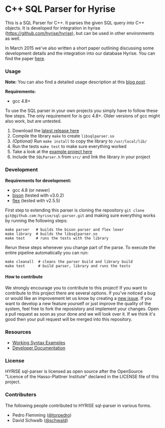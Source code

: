 C++ SQL Parser for Hyrise
=========================

This is a SQL Parser for C++. It parses the given SQL query into C++ objects.
It is developed for integration in hyrise (https://github.com/hyrise/hyrise), but can be used in other environments as well.

In March 2015 we've also written a short paper outlining discussing some development details and the integration into our database Hyrise. You can find the paper [here](http://torpedro.com/paper/HyriseSQL-03-2015.pdf).


### Usage

**Note:** You can also find a detailed usage description at this [blog post](http://torpedro.github.io/tech/c++/sql/parser/2016/02/27/c++-sql-parser.html).

**Requirements:**
 * gcc 4.8+

To use the SQL parser in your own projects you simply have to follow these few steps. The only requirement for is gcc 4.8+. Older versions of gcc might also work, but are untested.

 1. Download the [latest release here](https://github.com/hyrise/sql-parser/releases)
 2. Compile the library `make` to create `libsqlparser.so`
 3. *(Optional)* Run `make install` to copy the library to `/usr/local/lib/`
 3. Run the tests `make test` to make sure everything worked
 4. Take a look at the [example project here](https://github.com/hyrise/sql-parser/tree/master/example)
 5. Include the `SQLParser.h` from `src/` and link the library in your project


### Development

**Requirements for development:**
 * gcc 4.8 (or newer)
 * [bison](https://www.gnu.org/software/bison/) (tested with v3.0.2)
 * [flex](http://flex.sourceforge.net/) (tested with v2.5.5)

First step to extending this parser is cloning the repository `git clone git@github.com:hyrise/sql-parser.git` and making sure everything works by running the following steps:

``` 
make parser   # builds the bison parser and flex lexer
make library  # builds the libsqlparser.so
make test     # runs the tests with the library
```

Rerun these steps whenever you change part of the parse. To execute the entire pipeline automatically you can run:

```
make cleanall  # cleans the parser build and library build
make test      # build parser, library and runs the tests
```


#### How to contribute

We strongly encourage you to contribute to this project! If you want to contribute to this project there are several options. If you've noticed a bug or would like an improvement let us know by creating a [new issue](https://github.com/hyrise/sql-parser/issues). If you want to develop a new feature yourself or just improve the quality of the system, feel free to fork the reposistory and implement your changes. Open a pull request as soon as your done and we will look over it. If we think it's good then your pull request will be merged into this repository.


### Resources

 * [Working Syntax Examples](docs/syntax.md)
 * [Developer Documentation](docs/dev-docs.md)


### License

HYRISE sql-parser is licensed as open source after the OpenSource "Licence of the Hasso-Plattner Institute" declared in the LICENSE file of this project.


### Contributers

The following people contributed to HYRISE sql-parser in various forms.

* Pedro Flemming ([@torpedro](https://github.com/torpedro))
* David Schwalb ([@schwald](https://github.com/schwald))
